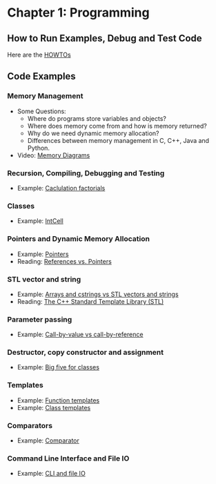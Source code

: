 # Chapter 1: Programming

## How to Run Examples, Debug and Test Code

Here are the [HOWTOs](HOWTOs.md)

## Code Examples

### Memory Management
* Some Questions:
  - Where do programs store variables and objects?
  - Where does memory come from and how is memory returned?
  - Why do we need dynamic memory allocation?
  - Differences between memory management in C, C++, Java and Python.
* Video: [Memory Diagrams](http://vimeo.com/58710057)

### Recursion, Compiling, Debugging and Testing
* Example: [Caclulation factorials](factorial)

### Classes
* Example: [IntCell](IntCell)

### Pointers and Dynamic Memory Allocation
* Example: [Pointers](pointers)
* Reading: [References vs. Pointers](https://isocpp.org/wiki/faq/references)

### STL vector and string
* Example: [Arrays and cstrings vs STL vectors and strings](vector_string)
* Reading: [The C++ Standard Template Library (STL)](https://www.geeksforgeeks.org/the-c-standard-template-library-stl/)

### Parameter passing
* Example: [Call-by-value vs call-by-reference](parameters)

### Destructor, copy constructor and assignment
* Example: [Big five for classes](big-five)

### Templates
* Example: [Function templates](function_templates)
* Example: [Class templates](class_templates)

### Comparators
* Example: [Comparator](comparator)

### Command Line Interface and File IO
* Example: [CLI and file IO](io)


